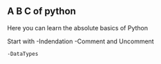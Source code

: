 ## A B C of python

Here you can learn the absolute basics of Python

Start with
	-Indendation
	-Comment and Uncomment

	-DataTypes